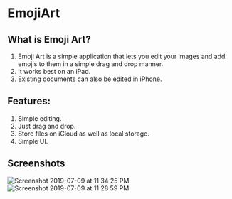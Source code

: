 # EmojiArt

## What is Emoji Art?

  1. Emoji Art is a simple application that lets you edit your images and add emojis to them in a simple drag and drop manner.
  2. It works best on an iPad.
  3. Existing documents can also be edited in iPhone.
  
## Features:

 1. Simple editing.
 2. Just drag and drop.
 3. Store files on iCloud as well as local storage.
 4. Simple UI.
 
## Screenshots
![Screenshot 2019-07-09 at 11 34 25 PM](https://user-images.githubusercontent.com/32341862/60912086-3dfe7a00-a2a2-11e9-85d3-3fde7ca6e071.png)
![Screenshot 2019-07-09 at 11 28 59 PM](https://user-images.githubusercontent.com/32341862/60912087-3dfe7a00-a2a2-11e9-9775-527122f35282.png)
